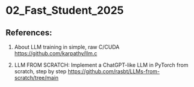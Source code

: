 # 02_Fast_Student_2025

## References: 
01. About LLM training in simple, raw C/CUDA
  https://github.com/karpathy/llm.c

02. LLM FROM SCRATCH: Implement a ChatGPT-like LLM in PyTorch from scratch, step by step
  https://github.com/rasbt/LLMs-from-scratch/tree/main

